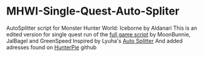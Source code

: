 # MHWI-Single-Quest-Auto-Spliter

AutoSplitter script for Monster Hunter World: Iceborne by Aldanari
This is an edited version for single quest run of the [full game script](https://github.com/MoonBunnie/Monster-Hunter-World-Iceborne-AutoSplitter) by MoonBunnie, JalBagel and GreenSpeed
Inspired by Lyuha's [Auto Splitter](https://github.com/lyuha/MHW-split)
And added adresses found on [HunterPie](https://github.com/HunterPie/HunterPie/blob/main/HunterPie/Address/MonsterHunterWorld.421631.map) github
